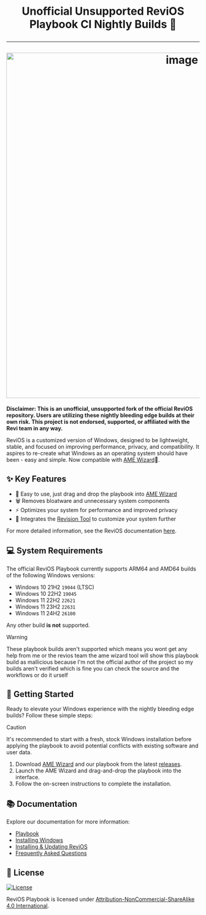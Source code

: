 <h1 align="center">

Unofficial Unsupported ReviOS Playbook CI Nightly Builds 📜

---

<img src="images/github-banner.png" alt="image" width="900">

</h1>

<div align="center">

</div>

**Disclaimer: This is an unofficial, unsupported fork of the official ReviOS repository. Users are utilizing these nightly bleeding edge builds at their own risk. This project is not endorsed, supported, or affiliated with the Revi team in any way.**

ReviOS is a customized version of Windows, designed to be lightweight, stable, and focused on improving performance, privacy, and compatibility. It aspires to re-create what Windows as an operating system should have been - easy and simple. Now compatible with [AME Wizard](https://ameliorated.io)🧙.

## ✨ Key Features

- 🎯 Easy to use, just drag and drop the playbook into [AME Wizard](https://ameliorated.io)
- 🗑 Removes bloatware and unnecessary system components
- ⚡ Optimizes your system for performance and improved privacy
- 🔧 Integrates the [Revision Tool](https://github.com/meetrevision/revision-tool) to customize your system further

For more detailed information, see the ReviOS documentation [here](https://www.revi.cc/docs/faq/before/features).

## 💻 System Requirements

The official ReviOS Playbook currently supports ARM64 and AMD64 builds of the following Windows versions:

- Windows 10 21H2 `19044` (LTSC)
- Windows 10 22H2 `19045`
- Windows 11 22H2 `22621`
- Windows 11 23H2 `22631`
- Windows 11 24H2 `26100`

Any other build **is not** supported.

> [!WARNING]
These playbook builds aren't supported which means you wont get any help from me or the revios team the ame wizard tool will show this playbook build as mallicious because I'm not the official author of the project so my builds aren't verified which is fine you can check the source and the workflows or do it urself 

## 🚀 Getting Started

Ready to elevate your Windows experience with the nightly bleeding edge builds? Follow these simple steps:

> [!CAUTION]
> It's recommended to start with a fresh, stock Windows installation before applying the playbook to avoid potential conflicts with existing software and user data.

1. Download [AME Wizard](https://ameliorated.io) and our playbook from the latest [releases](https://github.com/Lyceris-chan/ReviOS_playbook_nightly/releases).
2. Launch the AME Wizard and drag-and-drop the playbook into the interface.
3. Follow the on-screen instructions to complete the installation.

## 📚 Documentation

Explore our documentation for more information:

- [Playbook](https://www.revi.cc/docs/playbook/general)
- [Installing Windows](https://www.revi.cc/docs/playbook/installwindows)
- [Installing & Updating ReviOS](https://www.revi.cc/docs/playbook/install)
- [Frequently Asked Questions](https://www.revi.cc/docs/faq)

## 📝 License

[![License](https://img.shields.io/static/v1?label=LICENSE&message=CC%20BY-NC-SA&logo=creativecommons)](https://creativecommons.org/licenses/by-nc-sa/4.0/)

ReviOS Playbook is licensed under [Attribution-NonCommercial-ShareAlike 4.0 International](https://creativecommons.org/licenses/by-nc-sa/4.0/).

